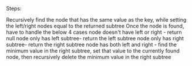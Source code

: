 Steps:

Recursively find the node that has the same value as the key, while setting the left/right nodes equal to the returned subtree
Once the node is found, have to handle the below 4 cases
node doesn't have left or right - return null
node only has left subtree- return the left subtree
node only has right subtree- return the right subtree
node has both left and right - find the minimum value in the right subtree, set that value to the currently found node, then recursively delete the minimum value in the right subtree
